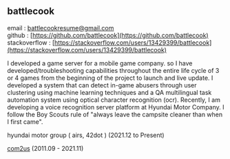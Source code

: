 ## battlecook

email : battlecookresume@gmail.com <br>
github : [https://github.com/battlecook](https://github.com/battlecook) <br>
stackoverflow : [https://stackoverflow.com/users/13429399/battlecook](https://stackoverflow.com/users/13429399/battlecook) <br>


I developed a game server for a mobile game company.
so I have developed/troubleshooting capabilities throughout the entire life cycle of 3 or 4 games from the beginning of the project to launch and live update. 
I developed a system that can detect in-game abusers through user clustering using machine learning techniques and a QA multilingual task automation system using optical character recognition (ocr). Recently, I am developing a voice recognition server platform at Hyundai Motor Company. I follow the Boy Scouts rule of "always leave the campsite cleaner than when I first came".

hyundai motor group ( airs, 42dot ) (2021.12 to Present)

[com2us](https://www.com2us.com/) (2011.09 - 2021.11)
